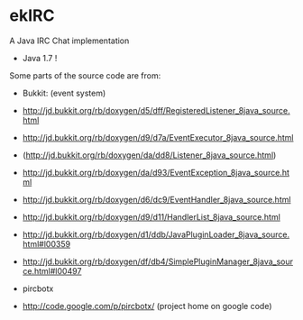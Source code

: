 ekIRC
=====

A Java IRC Chat implementation

 - Java 1.7 !


Some parts of the source code are from:
 - Bukkit: (event system)
  - http://jd.bukkit.org/rb/doxygen/d5/dff/RegisteredListener_8java_source.html
  - http://jd.bukkit.org/rb/doxygen/d9/d7a/EventExecutor_8java_source.html
  - (http://jd.bukkit.org/rb/doxygen/da/dd8/Listener_8java_source.html)
  - http://jd.bukkit.org/rb/doxygen/da/d93/EventException_8java_source.html
  - http://jd.bukkit.org/rb/doxygen/d6/dc9/EventHandler_8java_source.html
  - http://jd.bukkit.org/rb/doxygen/d9/d11/HandlerList_8java_source.html
  - http://jd.bukkit.org/rb/doxygen/d1/ddb/JavaPluginLoader_8java_source.html#l00359
  - http://jd.bukkit.org/rb/doxygen/df/db4/SimplePluginManager_8java_source.html#l00497

 - pircbotx
  - http://code.google.com/p/pircbotx/ (project home on google code)
